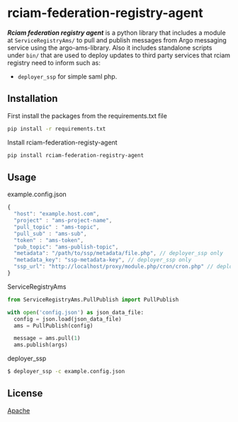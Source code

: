 # rciam-federation-registry-agent

***Rciam federation registry agent*** is a python library that includes a module at `ServiceRegistryAms/` to pull and publish messages from Argo messaging service using the argo-ams-library.
Also it includes standalone scripts under `bin/` that are used to deploy updates to third party services that rciam registry need to inform such as:

* `deployer_ssp` for simple saml php.

## Installation

First install the packages from the requirements.txt file

```bash
pip install -r requirements.txt
```

Install rciam-federation-registy-agent
```bash
pip install rciam-federation-registry-agent
```

## Usage


example.config.json
```javascript
{
  "host": "example.host.com",
  "project" : "ams-project-name",
  "pull_topic" : "ams-topic",
  "pull_sub" : "ams-sub",
  "token" : "ams-token",
  "pub_topic": "ams-publish-topic",
  "metadata": "/path/to/ssp/metadata/file.php", // deployer_ssp only
  "metadata_key": "ssp-metadata-key", // deployer_ssp only
  "ssp_url": "http://localhost/proxy/module.php/cron/cron.php" // deployer_ssp only
}
```

ServiceRegistryAms
```python
from ServiceRegistryAms.PullPublish import PullPublish

with open('config.json') as json_data_file:
  config = json.load(json_data_file)
  ams = PullPublish(config)

  message = ams.pull(1)
  ams.publish(args)
```

deployer_ssp
```bash
$ deployer_ssp -c example.config.json
```

## License

[Apache](http://www.apache.org/licenses/LICENSE-2.0)

